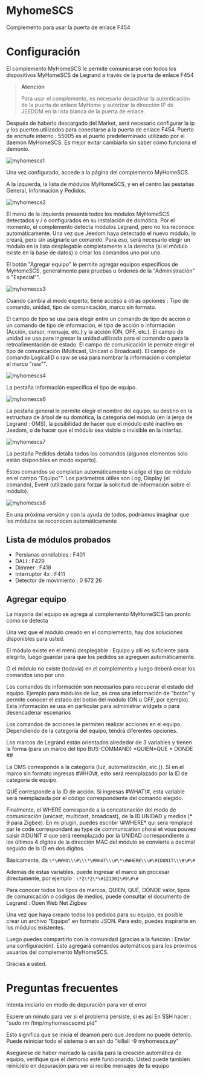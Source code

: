 # MyhomeSCS 

Complemento para usar la puerta de enlace F454

# Configuración 

El complemento MyHomeSCS le permite comunicarse con todos los dispositivos MyHomeSCS de Legrand a través de la puerta de enlace F454

>**Atención**
>
>Para usar el complemento, es necesario desactivar la autenticación de la puerta de enlace MyHome y autorizar la dirección IP de JEEDOM en la lista blanca de la puerta de enlace.

Después de haberlo descargado del Market, será necesario configurar la ip y los puertos utilizados para conectarse a la puerta de enlace F454. Puerto de enchufe interno : 55005 es el puerto predeterminado utilizado por el daemon MyHomeSCS. Es mejor evitar cambiarlo sin saber cómo funciona el demonio.

![myhomescs1](./images/myhomescs1.png)

Una vez configurado, accede a la página del complemento MyHomeSCS.

A la izquierda, la lista de módulos MyHomeSCS, y en el centro las pestañas General, Información y Pedidos.

![myhomescs2](./images/myhomescs2.png)

El menú de la izquierda presenta todos los módulos MyHomeSCS detectados y / o configurados en su instalación de domótica. Por el momento, el complemento detecta módulos Legrand, pero no los reconoce automáticamente. Una vez que Jeedom haya detectado el nuevo módulo, lo creará, pero sin asignarle un comando. Para eso, será necesario elegir un módulo en la lista desplegable completamente a la derecha (si el módulo existe en la base de datos) o crear los comandos uno por uno.

El botón "Agregar equipo" le permite agregar equipos específicos de MyHomeSCS, generalmente para pruebas u órdenes de la "Administración" o "Especial"".

![myhomescs3](./images/myhomescs3.png)

Cuando cambia al modo experto, tiene acceso a otras opciones : Tipo de comando, unidad, tipo de comunicación, marco sin formato.

El campo de tipo se usa para elegir entre un comando de tipo de acción o un comando de tipo de información, el tipo de acción o información (Acción, cursor, mensaje, etc.) y la acción (ON, OFF, etc.). El campo de unidad se usa para ingresar la unidad utilizada para el comando o para la retroalimentación de estado. El campo de comunicación le permite elegir el tipo de comunicación (Multicast, Unicast o Broadcast). El campo de comando LogicalID o raw se usa para nombrar la información o completar el marco "raw"".

![myhomescs4](./images/myhomescs4.png)

La pestaña Información especifica el tipo de equipo.

![myhomescs6](./images/myhomescs6.png)

La pestaña general le permite elegir el nombre del equipo, su destino en la estructura de árbol de su domótica, la categoría del módulo (en la jerga de Legrand : OMS), la posibilidad de hacer que el módulo esté inactivo en Jeedom, o de hacer que el módulo sea visible o invisible en la interfaz.

![myhomescs7](./images/myhomescs7.png)

La pestaña Pedidos detalla todos los comandos (algunos elementos solo están disponibles en modo experto).

Estos comandos se completan automáticamente si elige el tipo de módulo en el campo "Equipo"". Los parámetros útiles son Log, Display (el comando), Event (utilizado para forzar la solicitud de información sobre el módulo).

![myhomescs8](./images/myhomescs8.png)

En una próxima versión y con la ayuda de todos, podríamos imaginar que los módulos se reconocen automáticamente

## Lista de módulos probados 

- Persianas enrollables : F401
- DALI : F429
- Dimmer : F418
- Interruptor 4x : F411
- Detector de movimiento : 0 672 26

## Agregar equipo 

La mayoría del equipo se agrega al complemento MyHomeSCS tan pronto como se detecta

Una vez que el módulo creado en el complemento, hay dos soluciones disponibles para usted.

El módulo existe en el menú desplegable : Equipo y allí es suficiente para elegirlo, luego guardar para que los pedidos se agreguen automáticamente.

O el módulo no existe (todavía) en el complemento y luego deberá crear los comandos uno por uno.

Los comandos de información son necesarios para recuperar el estado del equipo. Ejemplo para módulos de luz, se crea una información de "botón" y permite conocer el estado del botón del módulo (ON u OFF, por ejemplo). Esta información se usa en particular para administrar widgets o para desencadenar escenarios

Los comandos de acciones le permiten realizar acciones en el equipo. Dependiendo de la categoría del equipo, tendrá diferentes opciones.

Los marcos de Legrand están orientados alrededor de 3 variables y tienen la forma (para un marco del tipo BUS-COMMAND) \*QUIEN*QUE \* DONDE \#\#

La OMS corresponde a la categoría (luz, automatización, etc.)). Si en el marco sin formato ingresas \#WHO\\\#, esto será reemplazado por la ID de categoría de equipo.

QUÉ corresponde a la ID de acción. Si ingresas \#WHAT\\\#, esta variable será reemplazada por el código correspondiente del comando elegido.

Finalmente, el WHERE corresponde a la concatenación del modo de comunicación (unicast, multicast, broadcast), de la ID.UNIDAD y medios (* 9 para Zigbee). En mi plugin, puedes escribir \\\#WHERE* qui sera remplacé par le code correspondant au type de communication choisi et vous pouvez saisir \#IDUNIT \# que será reemplazado por la UNIDAD correspondiente a los últimos 4 dígitos de la dirección MAC del módulo se convierte a decimal seguido de la ID en dos dígitos.

Básicamente, da ``\*\#WHO\\\#\\\*\#WHAT\\\#\*\#WHERE\\\#\#IDUNIT\\\#\#\#``

Además de estas variables, puede ingresar el marco sin procesar directamente, por ejemplo : ``\*2\*2\*\#121301\#9\#\#``

Para conocer todos los tipos de marcos, QUIEN, QUÉ, DÓNDE valor, tipos de comunicación o códigos de medios, puede consultar el documento de Legrand : Open Web Net Zigbee

Una vez que haya creado todos los pedidos para su equipo, es posible crear un archivo "Equipo" en formato JSON. Para esto, puedes inspirarte en los módulos existentes.

Luego puedes compartirlo con la comunidad (gracias a la función : Enviar una configuración). Esto agregará comandos automáticos para los próximos usuarios del complemento MyHomeSCS.

Gracias a usted.

# Preguntas frecuentes 

Intenta iniciarlo en modo de depuración para ver el error

Espere un minuto para ver si el problema persiste, si es así
En SSH hacer : "sudo rm /tmp/myhomescscmd.pid"

Esto significa que se inicia el deamon pero que Jeedom no puede
detenlo. Puede reiniciar todo el sistema o en ssh
do "killall -9 myhomescs.py"

Asegúrese de haber marcado la casilla para la creación automática de
equipo, verifique que el demonio esté funcionando. Usted puede
también reinícielo en depuración para ver si recibe mensajes de
tu equipo
